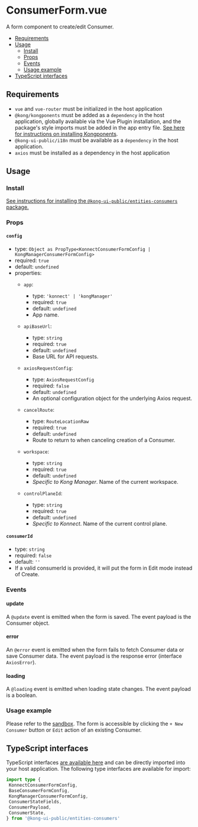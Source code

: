 # ConsumerForm.vue

A form component to create/edit Consumer.

- [Requirements](#requirements)
- [Usage](#usage)
  - [Install](#install)
  - [Props](#props)
  - [Events](#events)
  - [Usage example](#usage-example)
- [TypeScript interfaces](#typescript-interfaces)

## Requirements

- `vue` and `vue-router` must be initialized in the host application
- `@kong/kongponents` must be added as a `dependency` in the host application, globally available via the Vue Plugin installation, and the package's style imports must be added in the app entry file. [See here for instructions on installing Kongponents](https://kongponents.konghq.com/#globally-install-all-kongponents).
- `@kong-ui-public/i18n` must be available as a `dependency` in the host application.
- `axios` must be installed as a dependency in the host application

## Usage

### Install

[See instructions for installing the `@kong-ui-public/entities-consumers` package.](../README.md#install)

### Props

#### `config`

- type: `Object as PropType<KonnectConsumerFormConfig | KongManagerConsumerFormConfig>`
- required: `true`
- default: `undefined`
- properties:
  - `app`:
    - type: `'konnect' | 'kongManager'`
    - required: `true`
    - default: `undefined`
    - App name.
  - `apiBaseUrl`:
    - type: `string`
    - required: `true`
    - default: `undefined`
    - Base URL for API requests.
  - `axiosRequestConfig`:
    - type: `AxiosRequestConfig`
    - required: `false`
    - default: `undefined`
    - An optional configuration object for the underlying Axios request.
  - `cancelRoute`:
    - type: `RouteLocationRaw`
    - required: `true`
    - default: `undefined`
    - Route to return to when canceling creation of a Consumer.

  - `workspace`:
    - type: `string`
    - required: `true`
    - default: `undefined`
    - *Specific to Kong Manager*. Name of the current workspace.

  - `controlPlaneId`:
    - type: `string`
    - required: `true`
    - default: `undefined`
    - *Specific to Konnect*. Name of the current control plane.

#### `consumerId`

- type: `string`
- required: `false`
- default: `''`
- If a valid consumerId is provided, it will put the form in Edit mode instead of Create.

### Events

#### update

A `@update` event is emitted when the form is saved. The event payload is the Consumer object.

#### error

An `@error` event is emitted when the form fails to fetch Consumer data or save Consumer data. The event payload is the response error (interface `AxiosError`).

#### loading

A `@loading` event is emitted when loading state changes. The event payload is a boolean.

### Usage example

Please refer to the [sandbox](../sandbox/pages/ConsumerFormPage.vue). The form is accessible by clicking the `+ New Consumer` button or `Edit` action of an existing Consumer.

## TypeScript interfaces

TypeScript interfaces [are available here](https://github.com/Kong/public-ui-components/blob/main/packages/entities/entities-consumers/src/types/consumer-form.ts) and can be directly imported into your host application. The following type interfaces are available for import:

```ts
import type {
 KonnectConsumerFormConfig,
 BaseConsumerFormConfig,
 KongManagerConsumerFormConfig,
 ConsumerStateFields,
 ConsumerPayload,
 ConsumerState,
} from '@kong-ui-public/entities-consumers'
```

